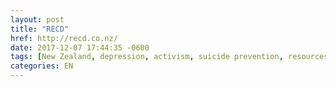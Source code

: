 ```yaml
---
layout: post
title: "RECD"
href: http://recd.co.nz/
date: 2017-12-07 17:44:35 -0600
tags: [New Zealand, depression, activism, suicide prevention, resources, schools]
categories: EN
---
```

